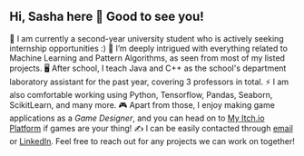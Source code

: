 ## Hi, Sasha here 👋 Good to see you!

<!--
**fatdumplingg/fatdumplingg** is a ✨ _special_ ✨ repository because its `README.md` (this file) appears on your GitHub profile.

Here are some ideas to get you started:

- 🔭 I’m currently working on ...
- 🌱 I’m currently learning ...
- 👯 I’m looking to collaborate on ...
- 🤔 I’m looking for help with ...
- 💬 Ask me about ...
- 📫 How to reach me: ...
- 😄 Pronouns: ...
- ⚡ Fun fact: ...
-->

🏫 I am currently a second-year university student who is actively seeking internship opportunities :)
👀 I’m deeply intrigued with everything related to Machine Learning and Pattern Algorithms, as seen from most of my listed projects. 
🖥️ After school, I teach Java and C++ as the school's department laboratory assistant for the past year, covering 3 professors in total.
⚡ I am also comfortable working using Python, Tensorflow, Pandas, Seaborn, ScikitLearn, and many more. 
🎮 Apart from those, I enjoy making game applications as a *Game Designer*, and you can head on to [My Itch.io Platform]([https://pages.github.com/](https://littleshumai.itch.io/)) if games are your thing! 
✍️ I can be easily contacted through [email](sashannbl@gmail.com) or [LinkedIn](www.linkedin.com/in/sashannbl). Feel free to reach out for any projects we can work on together!
